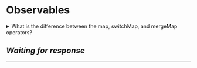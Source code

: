 # Observables

<details>
<summary>What is the difference between the map, switchMap, and mergeMap operators?</summary>

All of these pipe operators are designed to modify the result of the pipe or the next pipe operator in different ways.

The `map()` operator is much like `Array.prototype.map()` that allows you to map an emitted item into something else. 
`switchMap()` and `mergeMap` in contrast should return a new observable for each item that is emitted. These will 
replace the input observable. The differ in the following way: When the input observable emits a new item,
`switchMap()` will unsubscribe and discard (and therefore cancel) a previously mapped observable and replace it with the new one returned by
the function passed to `switchMap()`, `mergeMap()` in contrast will subscribe to the observable returned by the function 
passed to it, and emit new items from this new observable while continuing to emit items from all previous observables.

In short:

* `map()` synchronously replaces the data emmited
* `switchMap()` replaces the observable by using a new observable source, __discarting__ all of its previous `switchMap()` results
* `mergeMap()` replaces the observable by using a new observable source, __keeping__ all of its previous `mergeMap()` results

__Examples__:

```typescript
let itemData = {};
let savedItems = observable.pipe(
    map((data: number) => data.id), // next items in pipe receive the id
    switchMap((id: number): Observable<object> => http.get("/data/id")) 
    // next items receive an object (the one that is emitted by the observable from http.get()
    // When a new data item is emitted, this is cancelled and replaced by the new http.get() result
    mergeMap((object): Observable<boolean> => http.put("/data/id/item", itemData));
    // Subscribers will now receive the boolean result from each put request
)


```  

</details>

## _Waiting for response_

---
